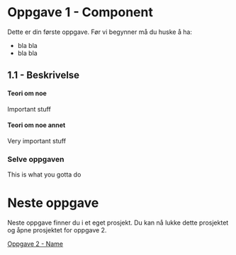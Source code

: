# Oppgave 1 - Component
Dette er din første oppgave. Før vi begynner må du huske å ha:
 - bla bla
 - bla bla

## 1.1 - Beskrivelse
#### Teori om noe
Important stuff

#### Teori om noe annet
Very important stuff

### Selve oppgaven
This is what you gotta do

# Neste oppgave
Neste oppgave finner du i et eget prosjekt.
Du kan nå lukke dette prosjektet og åpne prosjektet for oppgave 2.

[Oppgave 2 - Name](www.vg.no)
